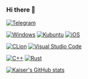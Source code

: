 ### Hi there 👋

[![Telegram](https://img.shields.io/badge/Telegram-2CA5E0?logo=telegram&logoColor=white)](https://t.me/kaiserlancelot)

[![Windows](https://img.shields.io/badge/Windows-0078D6?logo=windows&logoColor=white)](https://www.microsoft.com/en-us/windows/windows-11)
[![Kubuntu](https://img.shields.io/badge/Kubuntu-%230079C1?logo=kubuntu&logoColor=white)](https://kubuntu.org/)
[![iOS](https://img.shields.io/badge/iOS-000000?logo=ios&logoColor=white)](https://www.apple.com/ios/ios-15/)

[![CLion](https://img.shields.io/badge/CLion-black?logo=clion&logoColor=white)](https://www.jetbrains.com/clion/)
[![Visual Studio Code](https://img.shields.io/badge/Visual%20Studio%20Code-0078d7.svg?logo=visual-studio-code&logoColor=white)](https://code.visualstudio.com/)

[![C++](https://img.shields.io/badge/C++-%2300599C.svg?logo=c%2B%2B&logoColor=white)](https://isocpp.org/)
[![Rust](https://img.shields.io/badge/Rust-%23000000.svg?logo=rust&logoColor=white)](https://www.rust-lang.org/)

[![Kaiser's GitHub stats](https://github-readme-stats.vercel.app/api?username=KaiserLancelot&bg_color=30,e96443,904e95&title_color=fff&text_color=fff)](https://github.com/KaiserLancelot)
